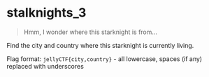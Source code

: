 # stalknights_3

> Hmm, I wonder where this starknight is from...

Find the city and country where this starknight is currently living.

Flag format: `jellyCTF{city,country}` - all lowercase, spaces (if any) replaced with underscores